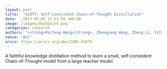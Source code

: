 ```yaml
---
layout: post
title:  "SCOTT: Self-Consistent Chain-of-Thought Distillation"
date:   2013-05-01 22:21:59 +00:00
image: /images/dashpoint.png
categories: research
authors: "<strong>Peifeng Wang</strong>, Zhengyang Wang, Zheng Li, Yifan Gao, Bing Yin, Xiang Ren"
venue: "ACL"
arxiv: https://arxiv.org/abs/2305.01879
---
```

A faithful knowledge distillation method to learn a small, self-consistent Chain-of-Thought model from a large teacher model.
